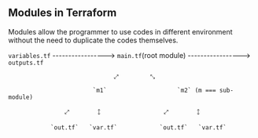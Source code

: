 ## Modules in Terraform
Modules allow the programmer to use codes in different environment without the need
to duplicate the codes themselves.

`variables.tf` -----------------> `main.tf`(root module) -----------------> `outputs.tf`

                                  ⤢         ⤡

                            `m1`                    `m2` (m === sub-module)
                               
                    ⤢        🡙                  ⤢        🡙

                `out.tf`   `var.tf`            `out.tf`   `var.tf`

